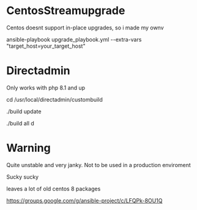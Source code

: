 # CentosStreamupgrade

Centos doesnt support in-place upgrades, so i made my ownv

ansible-playbook upgrade_playbook.yml --extra-vars "target_host=your_target_host"

# Directadmin

Only works with php 8.1 and up


cd /usr/local/directadmin/custombuild

./build update

./build all d

# Warning

Quite unstable and very janky. Not to be used in a production enviroment

Sucky sucky

leaves a lot of old centos 8 packages

https://groups.google.com/g/ansible-project/c/LFQPk-8OU1Q 
